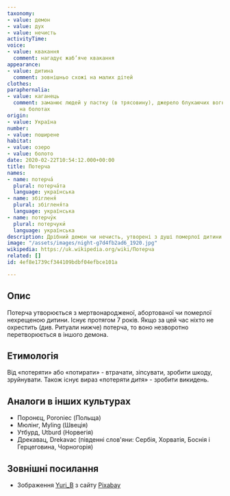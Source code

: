 ```yaml
---
taxonomy:
- value: демон
- value: дух
- value: нечисть
activityTime: 
voice:
- value: квакання
  comment: нагадує жаб’яче квакання
appearance:
- value: дитина
  comment: зовнішньо схожі на малих дітей
clothes: 
paraphernalia:
- value: каганець
  comment: заманює людей у пастку (в трясовину), джерело блукаючих вогнів-блимавок
    на болотах
origin:
- value: Україна
number:
- value: поширене
habitat:
- value: озеро
- value: болото
date: 2020-02-22T10:54:12.000+00:00
title: Потерча
names:
- name: потерча́
  plural: потерча́та
  language: українська
- name: збігленя́
  plural: збігленя́та
  language: українська
- name: потерчу́к
  plural: потерчуки́
  language: українська
description: Дрібний демон чи нечисть, утворені з душі померлої дитини
image: "/assets/images/night-g7d4fb2ad6_1920.jpg"
wikipedia: https://uk.wikipedia.org/wiki/Потерча
related: []
id: 4ef8e1739cf344109bdbf04efbce101a

---
```

## Опис

Потерча утворюється з мертвонародженої, абортованої чи померлої нехрещеною дитини. Існує протягом 7 років. Якщо за цей час ніхто не охрестить (див. Ритуали нижче) потерча, то воно незворотно перетворюється в іншого демона.

## Етимологія

Від «потеряти» або «потирати» - втрачати, зіпсувати, зробити шкоду, зруйнувати. Також існує вираз «потеряти дитя» - зробити викидень.

## Аналоги в інших культурах

* Поронєц, Poroniec (Польща)
* Мюлінг, Myling (Швеція)
* Утбурд, Utburd (Норвегія)
* Дрекавац, Drekavac (південні слов'яни: Сербія, Хорватія, Боснія і Герцеговина, Чорногорія)

## Зовнішні посилання

* Зображення <a href="https://pixabay.com/users/yuri_b-2216431/?utm_source=link-attribution&amp;utm_medium=referral&amp;utm_campaign=image&amp;utm_content=3078326">Yuri_B</a>  з сайту <a href="https://pixabay.com/?utm_source=link-attribution&amp;utm_medium=referral&amp;utm_campaign=image&amp;utm_content=3078326">Pixabay</a>
